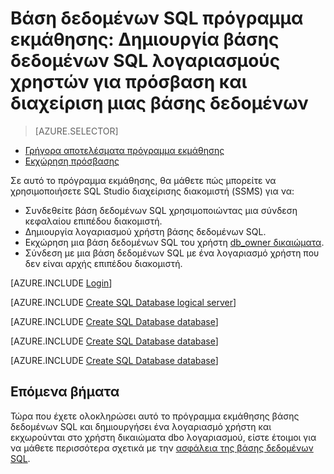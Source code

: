 <properties
    pageTitle="Βάση δεδομένων SQL πρόγραμμα εκμάθησης: γρήγορα αποτελέσματα με την ασφάλεια"
    description="Μάθετε πώς μπορείτε να δημιουργήσετε λογαριασμούς χρήστη για να αποκτήσετε πρόσβαση και να διαχειριστείτε μια βάση δεδομένων."
    keywords=""
    services="sql-database"
    documentationCenter=""
    authors="CarlRabeler"
    manager="jhubbard"
    editor=""/>


<tags
    ms.service="sql-database"
    ms.workload="data-management"
    ms.tgt_pltfrm="na"
    ms.devlang="na"
    ms.topic="hero-article"
    ms.date="08/17/2016"
    ms.author="carlrab"/>

# <a name="sql-database-tutorial-create-sql-database-user-accounts-to-access-and-manage-a-database"></a>Βάση δεδομένων SQL πρόγραμμα εκμάθησης: Δημιουργία βάσης δεδομένων SQL λογαριασμούς χρηστών για πρόσβαση και διαχείριση μιας βάσης δεδομένων


> [AZURE.SELECTOR]
- [Γρήγορα αποτελέσματα πρόγραμμα εκμάθησης](sql-database-get-started-security.md)
- [Εκχώρηση πρόσβασης](sql-database-manage-logins.md)

Σε αυτό το πρόγραμμα εκμάθησης, θα μάθετε πώς μπορείτε να χρησιμοποιήσετε SQL Studio διαχείρισης διακομιστή (SSMS) για να:

- Συνδεθείτε βάση δεδομένων SQL χρησιμοποιώντας μια σύνδεση κεφαλαίου επιπέδου διακομιστή.
- Δημιουργία λογαριασμού χρήστη βάσης δεδομένων SQL.
- Εκχώρηση μια βάση δεδομένων SQL του χρήστη [db_owner δικαιώματα](https://msdn.microsoft.com/library/ms189121.aspx#Anchor_0).
- Σύνδεση με μια βάση δεδομένων SQL με ένα λογαριασμό χρήστη που δεν είναι αρχής επιπέδου διακομιστή.

[AZURE.INCLUDE [Login](../../includes/azure-getting-started-portal-login.md)]


[AZURE.INCLUDE [Create SQL Database logical server](../../includes/sql-database-sql-server-management-studio-connect-server-principal.md)]


[AZURE.INCLUDE [Create SQL Database database](../../includes/sql-database-create-new-database-user.md)]


[AZURE.INCLUDE [Create SQL Database database](../../includes/sql-database-grant-database-user-dbo-permissions.md)]


[AZURE.INCLUDE [Create SQL Database database](../../includes/sql-database-sql-server-management-studio-connect-user.md)]


## <a name="next-steps"></a>Επόμενα βήματα
Τώρα που έχετε ολοκληρώσει αυτό το πρόγραμμα εκμάθησης βάσης δεδομένων SQL και δημιουργήσει ένα λογαριασμό χρήστη και εκχωρούνται στο χρήστη δικαιώματα dbo λογαριασμού, είστε έτοιμοι για να μάθετε περισσότερα σχετικά με την [ασφάλεια της βάσης δεδομένων SQL](sql-database-manage-logins.md).


